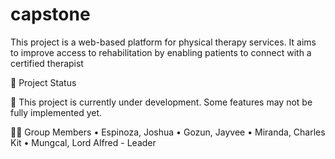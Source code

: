 # capstone
This project is a web-based platform for physical therapy services.
It aims to improve access to rehabilitation by enabling patients to connect with a certified therapist



📌 Project Status

🚧 This project is currently under development. Some features may not be fully implemented yet.


👨‍💻 Group Members 
• Espinoza, Joshua
• Gozun, Jayvee
• Miranda, Charles Kit
• Mungcal, Lord Alfred - Leader

